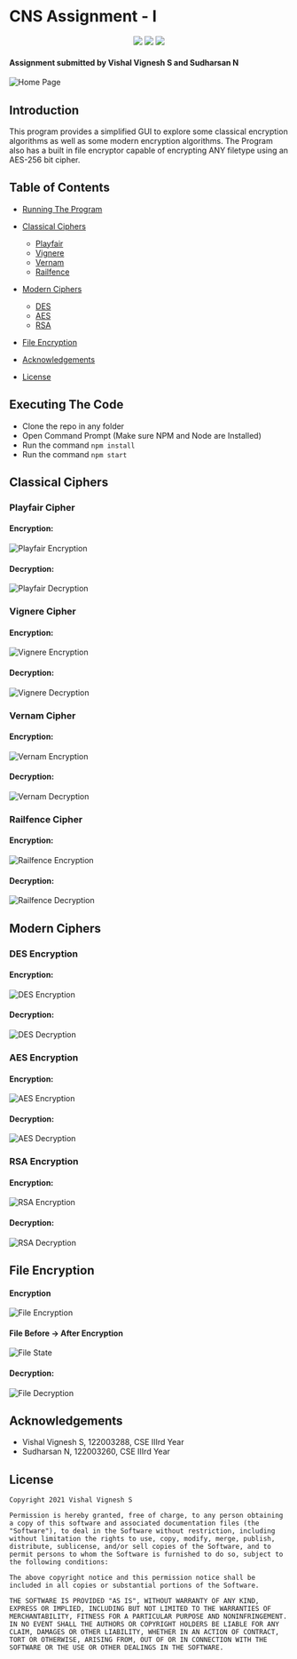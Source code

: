 # CNS Assignment - I
<p align="center">
    <a><img src="https://img.shields.io/badge/version-2.0-green"></a>
    <a><img src="https://img.shields.io/badge/build-passing-green" /></a>
    <a><img src="https://img.shields.io/badge/license-MIT-green"/></a>
</p>

#### Assignment submitted by Vishal Vignesh S and Sudharsan N

![Home Page](https://i.postimg.cc/76CVRDJM/home.png)

## Introduction
This program provides a simplified GUI to explore some classical encryption algorithms as well as some modern encryption algorithms. The Program also has a built in file encryptor capable of encrypting ANY filetype using an AES-256 bit cipher.

## Table of Contents

- [Running The Program](#Executing-The-Code)
- [Classical Ciphers](#Classical-Ciphers)
  - [Playfair](#playfair-cipher)
  - [Vignere](#Vignere-cipher)
  - [Vernam](#vernam-cipher)
  - [Railfence](#railfence-cipher)

- [Modern Ciphers](#modern-ciphers)
  - [DES](#des-encryption)
  - [AES](#aes-encryption)
  - [RSA](#rsa-encryption)

- [File Encryption](#file-encryption)
- [Acknowledgements](#Acknowledgements)
- [License](#license)


## Executing The Code

* Clone the repo in any folder
* Open Command Prompt (Make sure NPM and Node are Installed)
* Run the command `npm install`
* Run the command `npm start`

## Classical Ciphers

### Playfair Cipher

#### Encryption:
![Playfair Encryption](https://i.postimg.cc/bYtgHyhq/playfair.png)
#### Decryption:
![Playfair Decryption](https://i.postimg.cc/KjB5ZNN1/playfair-dec.png)

### Vignere Cipher

#### Encryption:
![Vignere Encryption](https://i.postimg.cc/T1MrHb6f/vignere.png)
#### Decryption:
![Vignere Decryption](https://i.postimg.cc/ydSmPP2L/vignere-dec.png)

### Vernam Cipher

#### Encryption:
![Vernam Encryption](https://i.postimg.cc/nLWKB5Ss/vernam.png)
#### Decryption:
![Vernam Decryption](https://i.postimg.cc/yNxXJBj4/vernam-dec.png)

### Railfence Cipher

#### Encryption:
![Railfence Encryption](https://i.postimg.cc/xTGPh687/rail.png)
#### Decryption:
![Railfence Decryption](https://i.postimg.cc/hPRr2kDT/rail-dec.png)


## Modern Ciphers

### DES Encryption

#### Encryption:
![DES Encryption](https://i.postimg.cc/Bv7pNtbn/des.png)
#### Decryption:
![DES Decryption](https://i.postimg.cc/KY8QntZW/aes-256-dec.png)

### AES Encryption

#### Encryption:
![AES Encryption](https://i.postimg.cc/SxrD2gp8/aes-256.png)
#### Decryption:
![AES Decryption](https://i.postimg.cc/hPRr2kDT/rail-dec.png)

### RSA Encryption

#### Encryption:
![RSA Encryption](https://i.postimg.cc/Rh7cr0Sf/rsa-enc.png)
#### Decryption:
![RSA Decryption](https://i.postimg.cc/YCbzqj1z/rsa-dec.png)

## File Encryption

#### Encryption
![File Encryption](https://i.postimg.cc/TwmbmPWS/encryption.gif)
#### File Before -> After Encryption
![File State](https://i.postimg.cc/qBKwVZKG/file-state2-0.png)
#### Decryption:
![File Decryption](https://i.postimg.cc/ZnSdLh8q/decryption.gif)

## Acknowledgements

* Vishal Vignesh S, 122003288, CSE IIIrd Year
* Sudharsan N, 122003260, CSE IIIrd Year

## License

```
Copyright 2021 Vishal Vignesh S

Permission is hereby granted, free of charge, to any person obtaining a copy of this software and associated documentation files (the "Software"), to deal in the Software without restriction, including without limitation the rights to use, copy, modify, merge, publish, distribute, sublicense, and/or sell copies of the Software, and to permit persons to whom the Software is furnished to do so, subject to the following conditions:

The above copyright notice and this permission notice shall be included in all copies or substantial portions of the Software.

THE SOFTWARE IS PROVIDED "AS IS", WITHOUT WARRANTY OF ANY KIND, EXPRESS OR IMPLIED, INCLUDING BUT NOT LIMITED TO THE WARRANTIES OF MERCHANTABILITY, FITNESS FOR A PARTICULAR PURPOSE AND NONINFRINGEMENT. IN NO EVENT SHALL THE AUTHORS OR COPYRIGHT HOLDERS BE LIABLE FOR ANY CLAIM, DAMAGES OR OTHER LIABILITY, WHETHER IN AN ACTION OF CONTRACT, TORT OR OTHERWISE, ARISING FROM, OUT OF OR IN CONNECTION WITH THE SOFTWARE OR THE USE OR OTHER DEALINGS IN THE SOFTWARE.
```